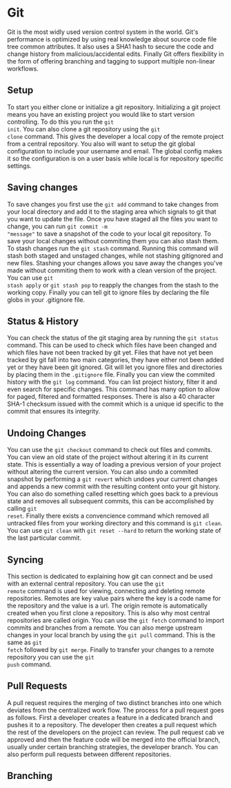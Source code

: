 # Git
Git is the most widly used version control system in the world.
Git's performance is optimized by using real knowledge about source code file tree common attributes.
It also uses a SHA1 hash to secure the code and change history from malicious/accidental edits.
Finally Git offers flexibility in the form of offering branching and tagging to support multiple non-linear workflows.

## Setup
To start you either clone or initialize a git repository.
Initializing a git project means you have an existing project you would like to start version controlling.
To do this you run the <code>git init</code>.
You can also clone a git repository using the <code>git clone</code> command.
This gives the developer a local copy of the remote project from a central repository.
You also will want to  setup the git global configuration to include your username and email. 
The global config makes it so the configuration is on a user basis while local is for repository specific settings. 

## Saving changes
To save changes you first use the <code>git add</code> command to take changes from your local directory and add it to the staging area which signals to git that you want to update the file.
Once you have staged all the files you want to change, you can run <code>git commit -m "message"</code> to save a snapshot of the code to your local git repository. 
To save your local changes without commiting them you can also stash them.
To stash changes run the <code>git stash</code> command.
Running this command will stash both staged and unstaged changes, while not stashing gitignored and new files. 
Stashing your changes allows you save away the changes you've made without commiting them to work with a clean version of the project.
You can use <code>git stash apply</code> or <code>git stash pop</code> to reapply the changes from the stash to the working copy. 
Finally you can tell git to ignore files by declaring the file globs in your .gitignore file.

## Status & History
You can check the status of the git staging area by running the <code>git status</code> command. 
This can be used to check which files have been changed and which files have not been tracked by git yet. 
Files that have not yet been tracked by git fall into two main categories, they have either not been added yet or they have been git ignored.
Git will let you ignore files and directories by placing them in the <code>.gitignore</code> file.
Finally you can view the commited history with the <code>git log</code> command.
You can list project history, filter it and even search for specific changes.
This command has many option to allow for paged, filtered and formatted responses.
There is also a 40 character SHA-1 checksum issued with the commit which is a unique id specific to the commit that ensures its integrity.

## Undoing Changes
You can use the <code>git checkout</code> command to check out files and commits.
You can view an old state of the project without altering it in its current state.
This is essentially a way of loading a previous version of your project without altering the current version.
You can also undo a commited snapshot by performing a <code>git revert</code> which undoes your current changes and appends a new commit with the resulting content onto your git history.
You can also do something called resetting which goes back to a previous state and removes all subsequent commits, this can be accomplished by calling <code>git reset</code>.
Finally there exists a convencience command which removed all untracked files from your working directory and this command is <code>git clean</code>.
You can use <code>git clean</code> with <code>git reset --hard</code> to return the working state of the last particular commit. 

## Syncing
This section is dedicated to explaining how git can connect and be used with an external central repository.
You can use the <code>git remote</code> command is used for viewing, connecting and deleting remote repositories.
Remotes are key value pairs where the key is a code name for the repository and the value is a url.
The origin remote is automatically created when you first clone a repository.
This is also why most central repositories are called origin.
You can use the <code>git fetch</code> command to import commits and branches from a remote.
You can also merge upstream changes in your local branch by using the <code>git pull</code> command.
This is the same as <code>git fetch</code> followed by <code>git merge</code>.
Finally to transfer your changes to a remote repository you can use the <code>git push</code> command.

## Pull Requests
A pull request requires the merging of two distinct branches into one which deviates from the centralized work flow.
The process for a pull request goes as follows. 
First a developer creates a feature in a dedicated branch and pushes it to a repository.
The developer then creates a pull request which the rest of the developers on the project can review.
The pull request cab ve approved and then the feature code will be merged into the official branch, usually under certain branching strategies, the developer branch.
You can also perform pull requests between different repositories.

## Branching
